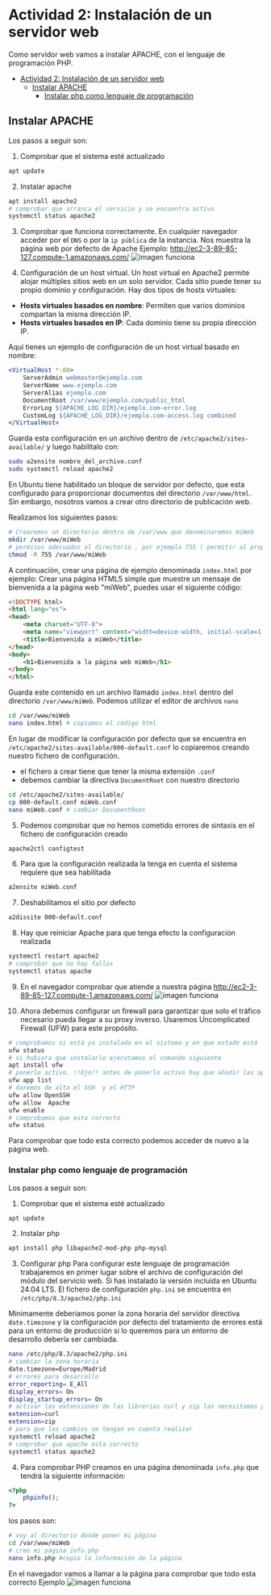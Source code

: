 # Actividad 2: Instalación de un servidor web
Como servidor web vamos a instalar APACHE, con el lenguaje de programación PHP.
- [Actividad 2: Instalación de un servidor web](#actividad-2-instalación-de-un-servidor-web)
  - [Instalar APACHE](#instalar-apache)
    - [Instalar php como lenguaje de programación](#instalar-php-como-lenguaje-de-programación)

## Instalar APACHE
Los pasos a seguir son:
1. Comprobar que el sistema esté actualizado
```sh
apt update
```
2. Instalar apache
```sh
apt install apache2
# comprobar que arranca el servicio y se encuentra activo
systemctl status apache2
```
3. Comprobar que funciona correctamente. En cualquier navegador acceder por el `DNS` o por la `ip pública` de la instancia. Nos muestra la página web por defecto de Apache 
Ejemplo: 
http://ec2-3-89-85-127.compute-1.amazonaws.com/
![imagen funciona](/AWS/Imagenes/apache.jpg)

4. Configuración de un host virtual. 
Un host virtual en Apache2 permite alojar múltiples sitios web en un solo servidor. Cada sitio puede tener su propio dominio y configuración. Hay dos tipos de hosts virtuales:

* **Hosts virtuales basados en nombre**: Permiten que varios dominios compartan la misma dirección IP.
* **Hosts virtuales basados en IP**: Cada dominio tiene su propia dirección IP.

Aquí tienes un ejemplo de configuración de un host virtual basado en nombre:

```apache
<VirtualHost *:80>
    ServerAdmin webmaster@ejemplo.com
    ServerName www.ejemplo.com
    ServerAlias ejemplo.com
    DocumentRoot /var/www/ejemplo.com/public_html
    ErrorLog ${APACHE_LOG_DIR}/ejemplo.com-error.log
    CustomLog ${APACHE_LOG_DIR}/ejemplo.com-access.log combined
</VirtualHost>
```

Guarda esta configuración en un archivo dentro de `/etc/apache2/sites-available/` y luego habilítalo con:

```sh
sudo a2ensite nombre_del_archivo.conf
sudo systemctl reload apache2
```
En Ubuntu tiene habilitado un bloque de servidor por defecto, que esta configurado para proporcionar documentos del directorio `/var/www/html`. Sin embargo, nosotros vamos a crear otro directorio de publicación web.

Realizamos los siguientes pasos:
```sh
# Crearemos un directorio dentro de /var/www que denominaremos miWeb
mkdir /var/www/miWeb
# permisos adecuados al directorio , por ejemplo 755 ( permitir al propietario leer, escribir y ejecutar los archivos, y solo permisos de lectura y ejecución a los grupos de terceros)
chmod -R 755 /var/www/miWeb
```
A continuación,  crear una página de ejemplo denominada `index.html` por ejemplo:
Crear una página HTML5 simple que muestre un mensaje de bienvenida a la página web "miWeb", puedes usar el siguiente código:
```html
<!DOCTYPE html>
<html lang="es">
<head>
    <meta charset="UTF-8">
    <meta name="viewport" content="width=device-width, initial-scale=1.0">
    <title>Bienvenida a miWeb</title>
</head>
<body>
    <h1>Bienvenida a la página web miWeb</h1>
</body>
</html>
```
Guarda este contenido en un archivo llamado `index.html` dentro del directorio `/var/www/miWeb`. Podemos utilizar el editor de archivos `nano`
```sh
cd /var/www/miWeb
nano index.html # copiamos el código html
```
En lugar de modificar la configuración por defecto que se encuentra en `/etc/apache2/sites-available/000-default.conf` lo copiaremos creando nuestro fichero de configuración.
* el fichero a crear tiene que tener la misma extensión `.conf`
* debemos cambiar la directiva `DocumentRoot` con nuestro directorio
```sh
cd /etc/apache2/sites-available/
cp 000-default.conf miWeb.conf
nano miWeb.conf # cambiar DocumentRoot
```
5. Podemos comprobar que no hemos cometido errores de sintaxis en el fichero de configuración creado
```sh
apache2ctl configtest
```
6. Para que la configuración realizada la tenga en cuenta el sistema requiere que sea habilitada
```sh
a2ensite miWeb.conf
```
7. Deshabilitamos el sitio por defecto
```sh
a2dissite 000-default.conf
```
8. Hay que reiniciar Apache para que tenga efecto la configuración realizada
```sh
systemctl restart apache2
# comprobar que no hay fallos
systemctl status apache
```
9. En el navegador comprobar que atiende a nuestra página
http://ec2-3-89-85-127.compute-1.amazonaws.com/
![imagen funciona](/AWS/Imagenes/miPagina.jpg)

10. Ahora debemos configurar un firewall para garantizar que solo el tráfico necesario pueda llegar a su proxy inverso. Usaremos Uncomplicated Firewall (UFW) para este propósito.
```sh
# comprobamos si está ya instalado en el sistema y en que estado está
ufw status
# si hubiera que instalarlo ejecutamos el comando siguiente
apt install ufw
# ponerlo activo. !!Ojo!! antes de ponerlo activo hay que añadir las aplicaciones que queramos que filtre, para ver las aplicaciones es **ufw app list** y para añadir las aplicaciones al cortafuegos **ufw alow nombre_aplicación**
ufw app list
# daremos de alta el SSH  y el HTTP 
ufw allow OpenSSH
ufw allow  Apache 
ufw enable
# comprobamos que esta correcto
ufw status
```
Para comprobar que todo esta correcto podemos acceder de nuevo a la página web. 

### Instalar php como lenguaje de programación
Los pasos a seguir son:
1. Comprobar que el sistema esté actualizado
```sh
apt update
```
2. Instalar php 
```sh
apt install php libapache2-mod-php php-mysql

```
3. Configurar php
Para configurar este lenguaje de programación trabajaremos en primer lugar sobre el archivo de configuración del módulo del servicio web. Si has instalado la versión incluida en Ubuntu 24.04 LTS. El fichero de configuración `php.ini` se encuentra en `/etc/php/8.3/apache2/php.ini`

Minimamente deberiamos poner la zona horaria del servidor directiva `date.timezone`  y la configuración por defecto del tratamiento de errores está para un entorno de producción  si lo queremos para un entorno de desarrollo debería ser cambiada.
```sh
nano /etc/php/8.3/apache2/php.ini
# cambiar la zona horaria
date.timezone=Europe/Madrid
# errores para desarrollo
error_reporting= E_All
display_errors= On
display_startup_errors= On
# activar las extensiones de las librerias curl y zip las necesitamos posteriormente para composer
extension=curl
extension=zip
# para que los cambios se tengan en cuenta realizar
systemctl reload apache2
# comprobar que apache esta correcto
systemctl status apache2
```
4. Para comprobar PHP  creamos en una página denominada `info.php` que tendrá la siguiente información:
```php
<?php
    phpinfo();
?>
```
los pasos son:
```sh
# voy al directorio donde poner mi página
cd /var/www/miWeb
# creo mi página info.php
nano info.php #copio la información de la página
```
En el navegador vamos a llamar a la página para comprobar que todo esta correcto
Ejemplo
![imagen funciona](/AWS/Imagenes/infoPHP.jpg)
